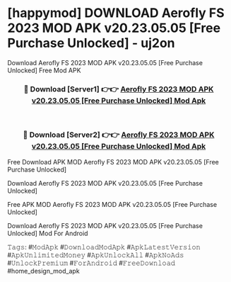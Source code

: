 # [happymod] DOWNLOAD Aerofly FS 2023 MOD APK v20.23.05.05 [Free Purchase Unlocked] - uj2on
Download Aerofly FS 2023 MOD APK v20.23.05.05 [Free Purchase Unlocked] Free Mod APK

<div align="center">
<h3>🔴 Download [Server1] 👉👉 <a href="https://apk-comot.site?title=Aerofly_FS_2023_MOD_APK_v20.23.05.05_[Free_Purchase_Unlocked]">Aerofly FS 2023 MOD APK v20.23.05.05 [Free Purchase Unlocked] Mod Apk</a></h3><br>

<h3>🔴 Download [Server2] 👉👉 <a href="https://apk-comot.site?title=Aerofly_FS_2023_MOD_APK_v20.23.05.05_[Free_Purchase_Unlocked]">Aerofly FS 2023 MOD APK v20.23.05.05 [Free Purchase Unlocked] Mod Apk</a></h3>
</div>


Free Download APK MOD Aerofly FS 2023 MOD APK v20.23.05.05 [Free Purchase Unlocked]

Download Aerofly FS 2023 MOD APK v20.23.05.05 [Free Purchase Unlocked] 

Free APK MOD Aerofly FS 2023 MOD APK v20.23.05.05 [Free Purchase Unlocked] 

Download Aerofly FS 2023 MOD APK v20.23.05.05 [Free Purchase Unlocked] Mod For Android

𝚃𝚊𝚐𝚜: #𝙼𝚘𝚍𝙰𝚙𝚔 #𝙳𝚘𝚠𝚗𝚕𝚘𝚊𝚍𝙼𝚘𝚍𝙰𝚙𝚔 #𝙰𝚙𝚔𝙻𝚊𝚝𝚎𝚜𝚝𝚅𝚎𝚛𝚜𝚒𝚘𝚗 #𝙰𝚙𝚔𝚄𝚗𝚕𝚒𝚖𝚒𝚝𝚎𝚍𝙼𝚘𝚗𝚎𝚢 #𝙰𝚙𝚔𝚄𝚗𝚕𝚘𝚌𝚔𝙰𝚕𝚕 #𝙰𝚙𝚔𝙽𝚘𝙰𝚍𝚜 #𝚄𝚗𝚕𝚘𝚌𝚔𝙿𝚛𝚎𝚖𝚒𝚞𝚖 #𝙵𝚘𝚛𝙰𝚗𝚍𝚛𝚘𝚒𝚍 #𝙵𝚛𝚎𝚎𝙳𝚘𝚠𝚗𝚕𝚘𝚊𝚍 #home_design_mod_apk